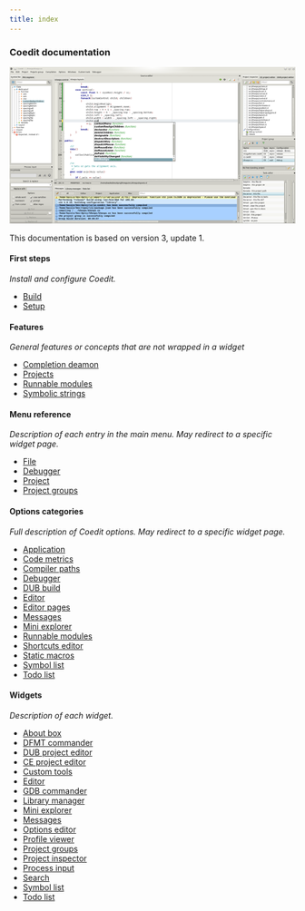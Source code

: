 ```yaml
---
title: index
---
```


### Coedit documentation

![](img/coedit_kde4_thumb.png)

This documentation is based on version 3, update 1.

#### First steps

_Install and configure Coedit._

* [Build](build.md)
* [Setup](setup.md)

#### Features

_General features or concepts that are not wrapped in a widget_

* [Completion deamon](features_dcd.md)
* [Projects](features_projects)
* [Runnable modules](features_runnables)
* [Symbolic strings](features_symbolic_strings)

#### Menu reference

_Description of each entry in the main menu. May redirect to a specific widget page._

* [File](menu_file)
* [Debugger](widgets_gdb_commander)
* [Project](features_projects)
* [Project groups](widgets_project_groups)

#### Options categories

_Full description of Coedit options. May redirect to a specific widget page._

* [Application](options_application)
* [Code metrics](options_code_metrics)
* [Compiler paths](options_compilers_paths)
* [Debugger](widgets_gdb_commander)
* [DUB build](options_dub_build)
* [Editor](widgets_editor)
* [Editor pages](options_editor_pages)
* [Messages](widgets_messages)
* [Mini explorer](widgets_mini_explorer)
* [Runnable modules](features_runnables)
* [Shortcuts editor](options_shortcuts_editor)
* [Static macros](widgets_editor)
* [Symbol list](widgets_symbol_list)
* [Todo list](widgets_todo_list)

#### Widgets

_Description of each widget._

* [About box](widgets_about)
* [DFMT commander](widgets_dfmt_commander)
* [DUB project editor](widgets_dub_project_editor)
* [CE project editor](widgets_ce_project_editor)
* [Custom tools](widgets_custom_tools)
* [Editor](widgets_editor)
* [GDB commander](widgets_gdb_commander)
* [Library manager](widgets_library_manager)
* [Mini explorer](widgets_mini_explorer)
* [Messages](widgets_messages)
* [Options editor](widgets_options_editor)
* [Profile viewer](widgets_profile_viewer)
* [Project groups](widgets_project_groups)
* [Project inspector](widgets_project_inspector)
* [Process input](widgets_process_input)
* [Search](widgets_search)
* [Symbol list](widgets_symbol_list)
* [Todo list](widgets_todo_list)
